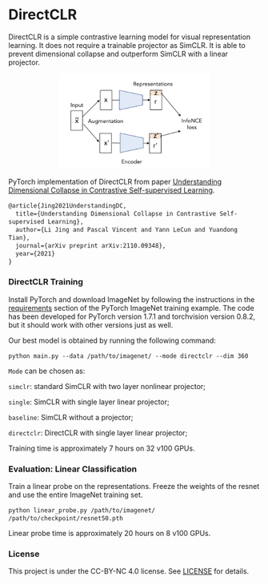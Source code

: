 # DirectCLR

DirectCLR is a simple contrastive learning model for visual representation learning. It does not require a trainable projector as SimCLR. It is able to prevent dimensional collapse and outperform SimCLR with a linear projector.

<p align="center">
  <img width="300" alt="DirectCLR" src="figures/directCLR.png">
</p>

PyTorch implementation of DirectCLR from paper [Understanding Dimensional Collapse in Contrastive Self-supervised Learning](https://arxiv.org/abs/2110.09348).

```
@article{Jing2021UnderstandingDC,
  title={Understanding Dimensional Collapse in Contrastive Self-supervised Learning},
  author={Li Jing and Pascal Vincent and Yann LeCun and Yuandong Tian},
  journal={arXiv preprint arXiv:2110.09348},
  year={2021}
}
```

### DirectCLR Training

Install PyTorch and download ImageNet by following the instructions in the [requirements](https://github.com/pytorch/examples/tree/master/imagenet#requirements) section of the PyTorch ImageNet training example. The code has been developed for PyTorch version 1.7.1 and torchvision version 0.8.2, but it should work with other versions just as well. 

Our best model is obtained by running the following command:

```
python main.py --data /path/to/imagenet/ --mode directclr --dim 360
```
`Mode` can be chosen as:

`simclr`: standard SimCLR with two layer nonlinear projector;

`single`: SimCLR with single layer linear projector;

`baseline`: SimCLR without a projector;

`directclr`: DirectCLR with single layer linear projector;


Training time is approximately 7 hours on 32 v100 GPUs.

### Evaluation: Linear Classification

Train a linear probe on the representations. Freeze the weights of the resnet and use the entire ImageNet training set.

```
python linear_probe.py /path/to/imagenet/ /path/to/checkpoint/resnet50.pth
```

Linear probe time is approximately 20 hours on 8 v100 GPUs.

### License

This project is under the CC-BY-NC 4.0 license. See [LICENSE](LICENSE) for details.